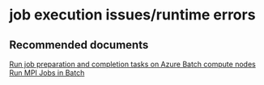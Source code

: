 <properties
	pageTitle="job execution issues/runtime errors"
	description="job execution issues/runtime errors"
	service="microsoft.batch"
	resource="batchaccounts"
	authors="aashu"
	displayOrder=""
	selfHelpType="generic"
	supportTopicIds="32392782"
	resourceTags=""
	productPesIds="15614"
	cloudEnvironments="public"
	articleId="9be2fec8-da6a-4be5-a40b-a4ad243c52f5"
/>

# job execution issues/runtime errors

## **Recommended documents**
[Run job preparation and completion tasks on Azure Batch compute nodes](https://azure.microsoft.com/documentation/articles/batch-job-prep-release/)<br>
[Run MPI Jobs in Batch](https://azure.microsoft.com/documentation/articles/batch-mpi/)
